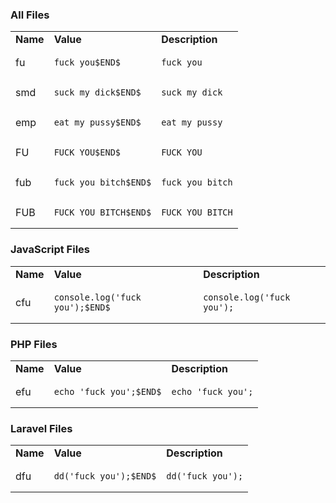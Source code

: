 ### All Files

<table><tbody><tr><td><strong>Name</strong></td><td><strong>Value</strong></td><td><strong>Description</strong></td></tr><tr><td>fu</td><td><pre><code class="language-plaintext">fuck you$END$</code></pre></td><td><pre><code class="language-plaintext">fuck you</code></pre></td></tr><tr><td>smd</td><td><pre><code class="language-plaintext">suck my dick$END$</code></pre></td><td><pre><code class="language-plaintext">suck my dick</code></pre></td></tr><tr><td>emp</td><td><pre><code class="language-plaintext">eat my pussy$END$</code></pre></td><td><pre><code class="language-plaintext">eat my pussy</code></pre></td></tr><tr><td>FU</td><td><pre><code class="language-plaintext">FUCK YOU$END$</code></pre></td><td><pre><code class="language-plaintext">FUCK YOU </code></pre></td></tr><tr><td>fub</td><td><pre><code class="language-plaintext">fuck you bitch$END$</code></pre></td><td><pre><code class="language-plaintext">fuck you bitch</code></pre></td></tr><tr><td>FUB</td><td><pre><code class="language-plaintext">FUCK YOU BITCH$END$</code></pre></td><td><pre><code class="language-plaintext">FUCK YOU BITCH</code></pre></td></tr></tbody></table>

### JavaScript Files

<table><tbody><tr><td><strong>Name</strong></td><td><strong>Value</strong></td><td><strong>Description</strong></td></tr><tr><td>cfu</td><td><pre><code class="language-plaintext">console.log('fuck you');$END$</code></pre></td><td><pre><code class="language-plaintext">console.log('fuck you');</code></pre></td></tr></tbody></table>

### PHP Files

<table><tbody><tr><td><strong>Name</strong></td><td><strong>Value</strong></td><td><strong>Description</strong></td></tr><tr><td>efu</td><td><pre><code class="language-plaintext">echo 'fuck you';$END$</code></pre></td><td><pre><code class="language-plaintext">echo 'fuck you';</code></pre></td></tr></tbody></table>

### Laravel Files

<table><tbody><tr><td><strong>Name</strong></td><td><strong>Value</strong></td><td><strong>Description</strong></td></tr><tr><td>dfu</td><td><pre><code class="language-plaintext">dd('fuck you');$END$</code></pre></td><td><pre><code class="language-plaintext">dd('fuck you');</code></pre></td></tr></tbody></table>